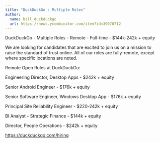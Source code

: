 ```yaml
---
title: "DuckDuckGo : Multiple Roles"
author:
  name: bill_duckduckgo
  url: https://news.ycombinator.com/item?id=39970712
---
```

DuckDuckGo - Multiple Roles - Remote - Full-time - $144k-242k + equity

We are looking for candidates that are excited to join us on a mission to raise the standard of trust online. All of our roles are fully-remote, except where specific locations are noted.

Remote Open Roles at DuckDuckGo:

Engineering Director, Desktop Apps - $242k + equity

Senior Android Engineer - $176k + equity

Senior Software Engineer, Windows Desktop App - $176k + equity

Principal Site Reliability Engineer - $220-242k + equity

BI Analyst - Strategic Finance - $144k + equity

Director, People Operations - $242k + equity

<a href="https:&#x2F;&#x2F;duckduckgo.com&#x2F;hiring" rel="nofollow">https:&#x2F;&#x2F;duckduckgo.com&#x2F;hiring</a>
